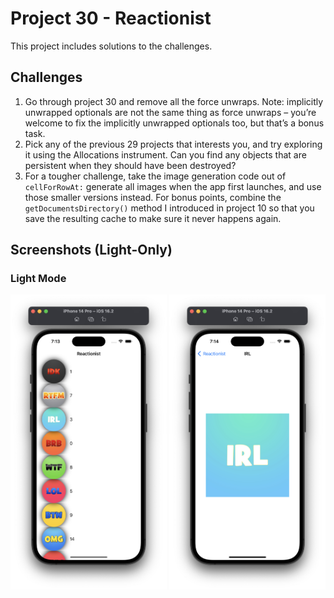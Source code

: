 # Project 30 - Reactionist

This project includes solutions to the challenges.

## Challenges

1. Go through project 30 and remove all the force unwraps. Note: implicitly unwrapped optionals are not the same thing as force unwraps – you’re welcome to fix the implicitly unwrapped optionals too, but that’s a bonus task.
2. Pick any of the previous 29 projects that interests you, and try exploring it using the Allocations instrument. Can you find any objects that are persistent when they should have been destroyed?
3. For a tougher challenge, take the image generation code out of `cellForRowAt:` generate all images when the app first launches, and use those smaller versions instead. For bonus points, combine the `getDocumentsDirectory()` method I introduced in project 10 so that you save the resulting cache to make sure it never happens again.

## Screenshots (Light-Only)

### Light Mode

<div>
  <img src="Screenshots/Light/Light_01.png" width="250">
  <img src="Screenshots/Light/Light_02.png" width="250">
</div>
